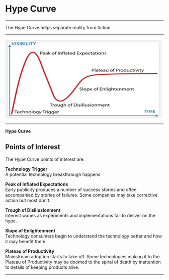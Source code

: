 # Hype Curve

---

The Hype Curve helps separate reality from fiction.

---

<img src="hypecurve.png" height=250 width=500 />

---

**Hype Curve**

## Points of Interest

The Hype Curve points of interest are:

**Technology Trigger**  
A potential technology breakthrough happens.

**Peak of Inflated Expectations**  
Early publicity produces a number of success stories and often accompanied by stories of failures. Some companies may take corrective action but most don’t.

**Trough of Disillusionment**  
Interest wanes as experiments and implementations fail to deliver on the hype.

**Slope of Enlightenment**  
Technology consumers begin to understand the technology better and how it may benefit them.

**Plateau of Productivity**  
Mainstream adoption starts to take off. Some technologies making it to the Plateau of Productivity may be doomed to the spiral of death by inattention to details of keeping products alive.

---